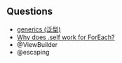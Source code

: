 ## Questions
+ [generics (泛型)](https://docs.swift.org/swift-book/LanguageGuide/Generics.html)
+ [Why does \.self work for ForEach?](https://www.hackingwithswift.com/books/ios-swiftui/why-does-self-work-for-foreach)
+ @ViewBuilder
+ @escaping
